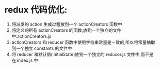# redux 代码优化:

1. 将派发的 action 生成过程放到一个 actionCreators 函数中
2. 将定义的所有 actionCreators 的函数,放到一个独立的文件中:actionCreators.js
3. actionCreators 和 reducer 函数中使用字符串常量是一致的,所以将常量抽取到一个独立 constants 的文件中
4. 将 reducer 和默认值(initialState)放到一个独立的 reducer.js 文件中,而不是在 index.js 中

